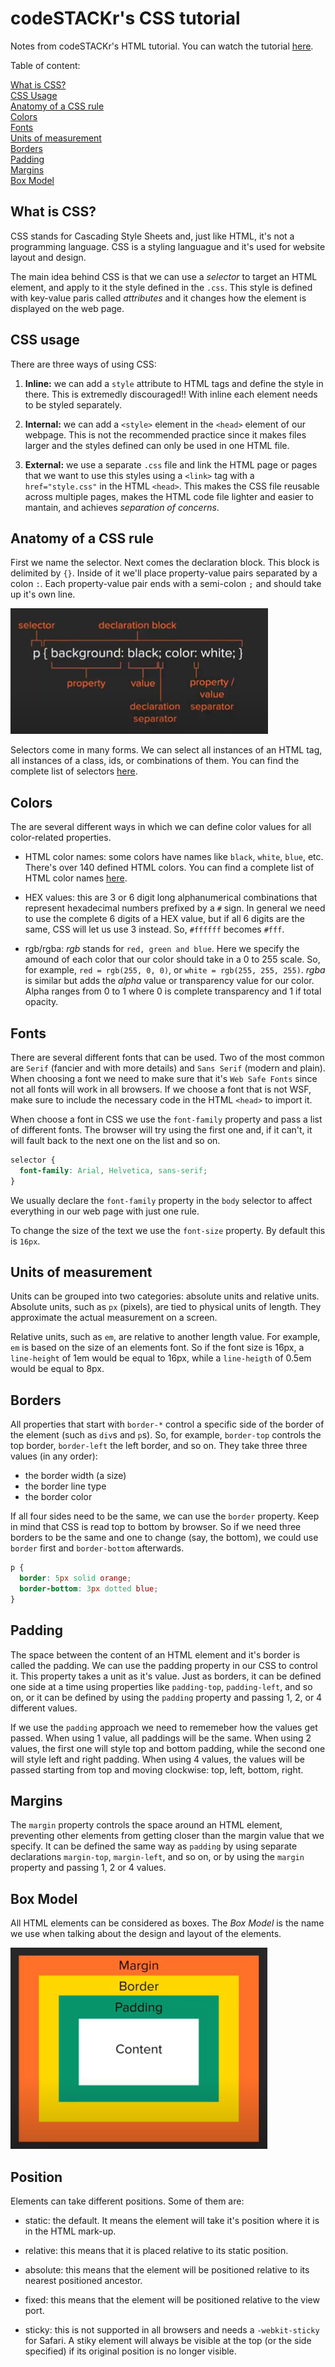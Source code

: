 # codeSTACKr's CSS tutorial


Notes from codeSTACKr's HTML tutorial. You can watch the tutorial [here](https://www.youtube.com/watch?v=Tfjd5yzCaxk).


Table of content:

[What is CSS?](#what-is-css)  
[CSS Usage](#css-usage)  
[Anatomy of a CSS rule](#anatomy-of-a-css-rule)  
[Colors](#colors)  
[Fonts](#fonts)  
[Units of measurement](#units-of-measurement)  
[Borders](#borders)  
[Padding](#padding)  
[Margins](#margins)  
[Box Model](#box-model)


## What is CSS?

CSS stands for Cascading Style Sheets and, just like HTML, it's not a programming language. CSS is a styling languague and it's used for website layout and design.

The main idea behind CSS is that we can use a *selector* to target an HTML element, and apply to it the style defined in the `.css`. This style is defined with key-value paris called *attributes* and it changes how the element is displayed on the web page.

## CSS usage

There are three ways of using CSS:

1. **Inline:** we can add a `style` attribute to HTML tags and define the style in there. This is extremedly discouraged!! With inline each element needs to be styled separately.

2. **Internal:** we can add a `<style>` element in the `<head>` element of our webpage. This is not the recommended practice since it makes files larger and the styles defined can only be used in one HTML file.

3. **External:** we use a separate `.css` file and link the HTML page or pages that we want to use this styles using a `<link>` tag with a `href="style.css"` in the HTML `<head>`. This makes the CSS file reusable across multiple pages, makes the HTML code file lighter and easier to mantain, and achieves *separation of concerns*.

## Anatomy of a CSS rule

First we name the selector. Next comes the declaration block. This block is delimited by `{}`. Inside of it we'll place property-value pairs separated by a colon `:`. Each property-value pair ends with a semi-colon `;` and should take up it's own line. 

![](img/css-selector-anatomy.png)

Selectors come in many forms. We can select all instances of an HTML tag, all instances of a class, ids, or combinations of them. You can find the complete list of selectors [here](https://www.w3schools.com/cssref/css_selectors.asp).

## Colors

The are several different ways in which we can define color values for all color-related properties.

- HTML color names: some colors have names like `black`, `white`, `blue`, etc. There's over 140 defined HTML colors. You can find a complete list of HTML color names [here](https://www.codestackr.com/blog/html-color-names/).

- HEX values: this are 3 or 6 digit long alphanumerical combinations that represent hexadecimal numbers prefixed by a `#` sign. In general we need to use the complete 6 digits of a HEX value, but if all 6 digits are the same, CSS will let us use 3 instead. So, `#ffffff` becomes `#fff`.

- rgb/rgba: *rgb* stands for `red, green and blue`. Here we specify the amound of each color that our color should take in a 0 to 255 scale. So, for example, `red = rgb(255, 0, 0)`, or `white = rgb(255, 255, 255)`. *rgba* is similar but adds the *alpha* value or transparency value for our color. Alpha ranges from 0 to 1 where 0 is complete transparency and 1 if total opacity.

## Fonts

There are several different fonts that can be used. Two of the most common are `Serif` (fancier and with more details) and `Sans Serif` (modern and plain). When choosing a font we need to make sure that it's `Web Safe Fonts` since not all fonts will work in all browsers. If we choose a font that is not WSF, make sure to include the necessary code in the HTML `<head>` to import it. 

When choose a font in CSS we use the `font-family` property and pass a list of different fonts. The browser will try using the first one and, if it can't, it will fault back to the next one on the list and so on.

``` css
selector {
  font-family: Arial, Helvetica, sans-serif;
}
```

We usually declare the `font-family` property in the `body` selector to affect everything in our web page with just one rule.

To change the size of the text we use the `font-size` property. By default this is `16px`.

## Units of measurement

Units can be grouped into two categories: absolute units and relative units. Absolute units, such as `px` (pixels), are tied to physical units of length. They approximate the actual measurement on a screen.

Relative units, such as `em`, are relative to another length value. For example, `em` is based on the size of an elements font. So if the font size is 16px, a `line-height` of 1em would be equal to 16px, while a `line-heigth` of 0.5em would be equal to 8px.

## Borders

All properties that start with `border-*` control a specific side of the border of the element (such as `div`s and `p`s). So, for example, `border-top` controls the top border, `border-left` the left border, and so on. They take three three values (in any order):

- the border width (a size)  
- the border line type  
- the border color  

If all four sides need to be the same, we can use the `border` property. Keep in mind that CSS is read top to bottom by browser. So if we need three borders to be the same and one to change (say, the bottom), we could use `border` first and `border-bottom` afterwards.

``` css
p {
  border: 5px solid orange;
  border-bottom: 3px dotted blue;
}
```

## Padding

The space between the content of an HTML element and it's border is called the padding. We can use the padding property in our CSS to control it. This property takes a unit as it's value. Just as borders, it can be defined one side at a time using properties like `padding-top`, `padding-left`, and so on, or it can be defined by using the `padding` property and passing 1, 2, or 4 different values.

If we use the `padding` approach we need to rememeber how the values get passed. When using 1 value, all paddings will be the same. When using 2 values, the first one will style top and bottom padding, while the second one will style left and right padding. When using 4 values, the values will be passed starting from top and moving clockwise: top, left, bottom, right.

## Margins

The `margin` property controls the space around an HTML element, preventing other elements from getting closer than the margin value that we specify. It can be defined the same way as `padding` by using separate declarations `margin-top`, `margin-left`, and so on, or by using the `margin` property and passing 1, 2 or 4 values.

## Box Model

All HTML elements can be considered as boxes. The *Box Model* is the name we use when talking about the design and layout of the elements.

![](img/box-model.png)

 ## Position

Elements can take different positions. Some of them are:

- static: the default. It means the element will take it's position where it is in the HTML mark-up.

- relative: this means that it is placed relative to its static position.

- absolute: this means that the element will be positioned relative to its nearest positioned ancestor.

- fixed: this means that the element will be positioned relative to the view port.

- sticky: this is not supported in all browsers and needs a `-webkit-sticky` for Safari. A stiky element will always be visible at the top (or the side specified) if its original position is no longer visible.
